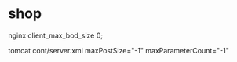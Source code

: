 # shop
nginx client_max_bod_size 0;

tomcat cont/server.xml maxPostSize="-1" maxParameterCount="-1"
